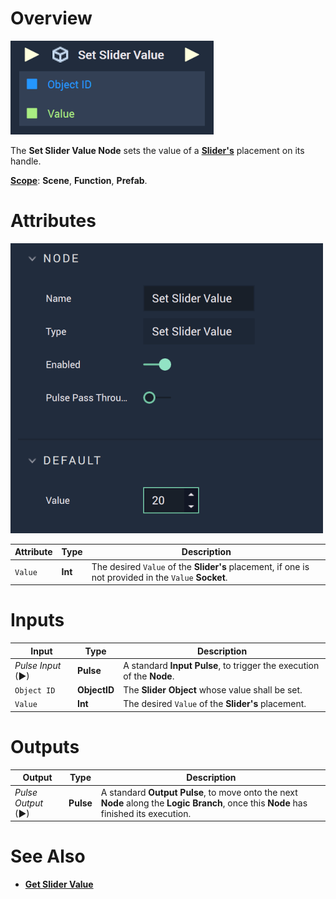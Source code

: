 # Overview

![The Set Slider Value Node.](../../../.gitbook/assets/setslidervaluenode.png)

The **Set Slider Value Node** sets the value of a [**Slider's**](../../../objects-and-types/scene2d-objects/gui/slider.md) placement on its handle. 

[**Scope**](../../overview.md#scopes): **Scene**, **Function**, **Prefab**.

# Attributes

![The Set Slider Value Node Attributes.](../../../.gitbook/assets/setslidervalueattributes.png)

|Attribute|Type|Description|
|---|---|---|
|`Value`|**Int**|The desired `Value` of the **Slider's** placement, if one is not provided in the `Value` **Socket**.|

# Inputs

|Input|Type|Description|
|---|---|---|
|*Pulse Input* (►)|**Pulse**|A standard **Input Pulse**, to trigger the execution of the **Node**.|
|`Object ID`|**ObjectID**|The **Slider Object** whose value shall be set.|
|`Value`|**Int**|The desired `Value` of the **Slider's** placement.|


# Outputs

|Output|Type|Description|
|---|---|---|
|*Pulse Output* (►)|**Pulse**|A standard **Output Pulse**, to move onto the next **Node** along the **Logic Branch**, once this **Node** has finished its execution.|


# See Also

* [**Get Slider Value**](getslidervalue.md)

